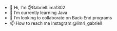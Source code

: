 - 👋 Hi, I’m @GabrielLima1302
- 🌱 I’m currently learning Java
- 💞️ I’m looking to collaborate on Back-End programs
- 📫 How to reach me Instagram:@lim4_gabriell

<!---
GabrielLima1302/GabrielLima1302 is a ✨ special ✨ repository because its `README.md` (this file) appears on your GitHub profile.
You can click the Preview link to take a look at your changes.
--->
